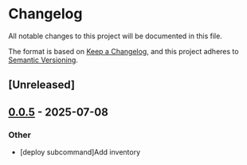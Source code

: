 # Changelog

All notable changes to this project will be documented in this file.

The format is based on [Keep a Changelog](https://keepachangelog.com/en/1.0.0/),
and this project adheres to [Semantic Versioning](https://semver.org/spec/v2.0.0.html).

## [Unreleased]

## [0.0.5](https://github.com/pollenjp/cdk-ansible/compare/cdk-ansible-macro-v0.0.4...cdk-ansible-macro-v0.0.5) - 2025-07-08

### Other

- [deploy subcommand]Add inventory
